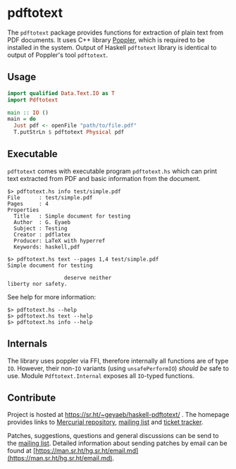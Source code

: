 # pdftotext

The `pdftotext` package provides functions for extraction of plain text from PDF documents. It uses C++ library [Poppler](https://poppler.freedesktop.org/), which is required to be installed in the system. Output of Haskell `pdftotext` library is identical to output of Poppler's tool `pdftotext`.

## Usage

```haskell
import qualified Data.Text.IO as T
import Pdftotext

main :: IO ()
main = do
  Just pdf <- openFile "path/to/file.pdf"
  T.putStrLn $ pdftotext Physical pdf
```

## Executable

`pdftotext` comes with executable program `pdftotext.hs` which can print text extracted from PDF and basic information from the document.

```shell
$> pdftotext.hs info test/simple.pdf
File      : test/simple.pdf
Pages     : 4
Properties
  Title   : Simple document for testing
  Author  : G. Eyaeb
  Subject : Testing
  Creator : pdflatex
  Producer: LaTeX with hyperref
  Keywords: haskell,pdf
```

```shell
$> pdftotext.hs text --pages 1,4 test/simple.pdf
Simple document for testing

                  deserve neither
liberty nor safety.
```

See help for more information:

```shell
$> pdftotext.hs --help
$> pdftotext.hs text --help
$> pdftotext.hs info --help
```

## Internals

The library uses poppler via FFI, therefore internally all functions are of type `IO`. However, their non-`IO` variants (using `unsafePerformIO`) _should be_ safe to use. Module `Pdftotext.Internal` exposes all `IO`-typed functions.

## Contribute

Project is hosted at https://sr.ht/~geyaeb/haskell-pdftotext/ . The homepage provides links to [Mercurial repository](https://hg.sr.ht/~geyaeb/haskell-pdftotext), [mailing list](https://lists.sr.ht/~geyaeb/haskell-pdftotext) and [ticket tracker](https://todo.sr.ht/~geyaeb/haskell-pdftotext).

Patches, suggestions, questions and general discussions can be send to the [mailing list](https://lists.sr.ht/~geyaeb/haskell-pdftotext). Detailed information about sending patches by email can be found at [https://man.sr.ht/hg.sr.ht/email.md](https://man.sr.ht/hg.sr.ht/email.md).
